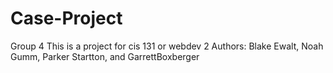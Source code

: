 # Case-Project
Group 4
This is a project for cis 131 or webdev 2
Authors: Blake Ewalt, Noah Gumm, Parker Startton, and GarrettBoxberger
